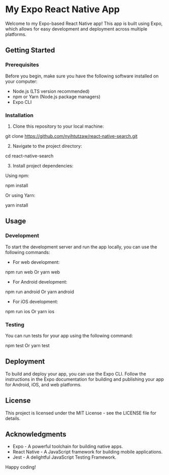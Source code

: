# My Expo React Native App

Welcome to my Expo-based React Native app! This app is built using Expo, which allows for easy development and deployment across multiple platforms.

## Getting Started

### Prerequisites

Before you begin, make sure you have the following software installed on your computer:

- Node.js (LTS version recommended)
- npm or Yarn (Node.js package managers)
- Expo CLI

### Installation

1. Clone this repository to your local machine:

git clone https://github.com/nyihtutzaw/react-native-search.git



2. Navigate to the project directory:

cd react-native-search


3. Install project dependencies:

Using npm:

npm install

Or using Yarn:

yarn install



## Usage

### Development

To start the development server and run the app locally, you can use the following commands:

- For web development:

npm run web Or yarn web



- For Android development:

npm run android Or yarn android


- For iOS development:

npm run ios Or yarn ios


### Testing

You can run tests for your app using the following command:

npm test Or yarn test


## Deployment

To build and deploy your app, you can use the Expo CLI. Follow the instructions in the Expo documentation for building and publishing your app for Android, iOS, and web platforms.

## License

This project is licensed under the MIT License - see the LICENSE file for details.

## Acknowledgments

- Expo - A powerful toolchain for building native apps.
- React Native - A JavaScript framework for building mobile applications.
- Jest - A delightful JavaScript Testing Framework.

Happy coding!
